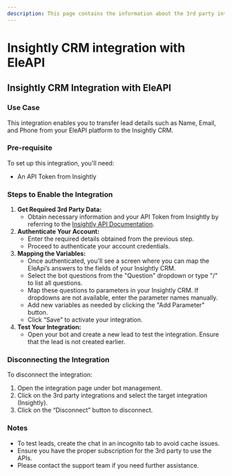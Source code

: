 ```yaml
---
description: This page contains the information about the 3rd party integrations.
---
```


# Insightly CRM integration with EleAPI

## Insightly CRM Integration with EleAPI

### Use Case

This integration enables you to transfer lead details such as Name, Email, and Phone from your EleAPI platform to the Insightly CRM.

### Pre-requisite

To set up this integration, you'll need:

* An API Token from Insightly

### Steps to Enable the Integration

1. **Get Required 3rd Party Data:**
   * Obtain necessary information and your API Token from Insightly by referring to the [Insightly API Documentation](https://api.na1.insightly.com/v3.1/#!/Overview/Introduction).
2. **Authenticate Your Account:**
   * Enter the required details obtained from the previous step.
   * Proceed to authenticate your account credentials.
3. **Mapping the Variables:**
   * Once authenticated, you'll see a screen where you can map the EleApi’s answers to the fields of your Insightly CRM.
   * Select the bot questions from the "Question" dropdown or type "/" to list all questions.
   * Map these questions to parameters in your Insightly CRM. If dropdowns are not available, enter the parameter names manually.
   * Add new variables as needed by clicking the "Add Parameter" button.
   * Click “Save” to activate your integration.
4. **Test Your Integration:**
   * Open your bot and create a new lead to test the integration. Ensure that the lead is not created earlier.

### Disconnecting the Integration

To disconnect the integration:

1. Open the integration page under bot management.
2. Click on the 3rd party integrations and select the target integration (Insightly).
3. Click on the “Disconnect” button to disconnect.

### Notes

* To test leads, create the chat in an incognito tab to avoid cache issues.
* Ensure you have the proper subscription for the 3rd party to use the APIs.
* Please contact the support team if you need further assistance.
